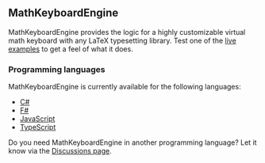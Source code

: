 ## MathKeyboardEngine

MathKeyboardEngine provides the logic for a highly customizable virtual math keyboard with any LaTeX typesetting library. Test one of the [live examples](https://mathkeyboardengine.github.io/) to get a feel of what it does.

### Programming languages

MathKeyboardEngine is currently available for the following languages:

- [C#](https://github.com/MathKeyboardEngine/MathKeyboardEngine.CSharp#readme)
- [F#](https://github.com/MathKeyboardEngine/MathKeyboardEngine.CSharp#readme)
- [JavaScript](https://github.com/MathKeyboardEngine/MathKeyboardEngine#readme)
- [TypeScript](https://github.com/MathKeyboardEngine/MathKeyboardEngine#readme)

Do you need MathKeyboardEngine in another programming language? Let it know via the [Discussions page](https://github.com/orgs/MathKeyboardEngine/discussions/categories/language-needed).
